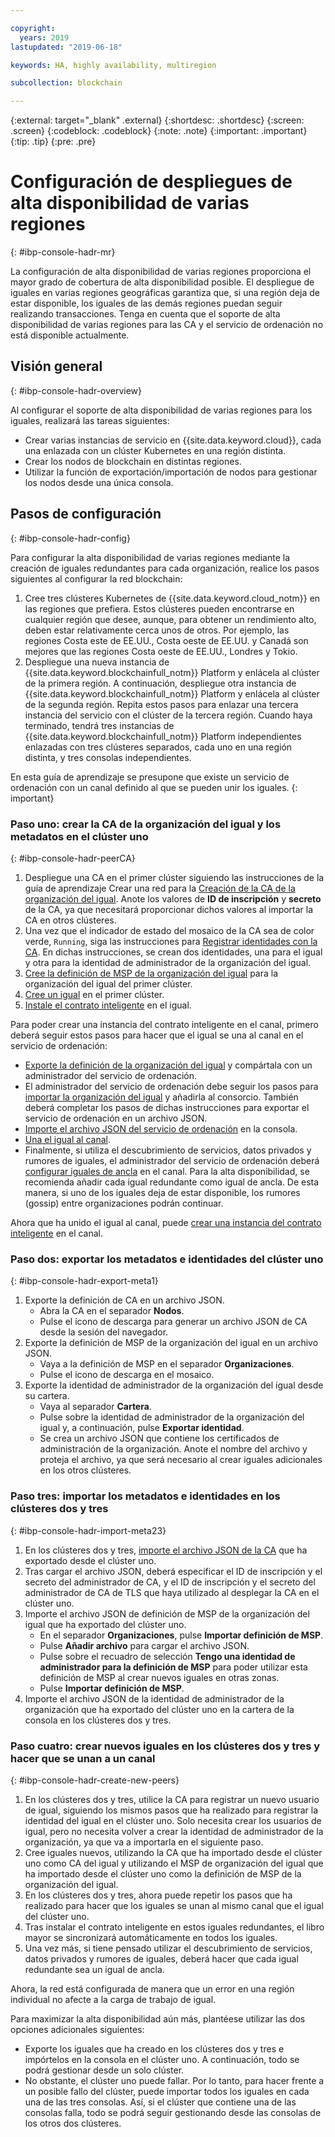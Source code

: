 ```yaml
---

copyright:
  years: 2019
lastupdated: "2019-06-18"

keywords: HA, highly availability, multiregion

subcollection: blockchain

---
```


{:external: target="_blank" .external}
{:shortdesc: .shortdesc}
{:screen: .screen}
{:codeblock: .codeblock}
{:note: .note}
{:important: .important}
{:tip: .tip}
{:pre: .pre}

# Configuración de despliegues de alta disponibilidad de varias regiones
{: #ibp-console-hadr-mr}

La configuración de alta disponibilidad de varias regiones proporciona el mayor grado de cobertura de alta disponibilidad posible. El despliegue de iguales en varias regiones geográficas garantiza que, si una región deja de estar disponible, los iguales de las demás regiones puedan seguir realizando transacciones. Tenga en cuenta que el soporte de alta disponibilidad de varias regiones para las CA y el servicio de ordenación no está disponible actualmente.

## Visión general
{: #ibp-console-hadr-overview}

Al configurar el soporte de alta disponibilidad de varias regiones para los iguales, realizará las tareas siguientes:
- Crear varias instancias de servicio en {{site.data.keyword.cloud}}, cada una enlazada con un clúster Kubernetes en una región distinta.
- Crear los nodos de blockchain en distintas regiones.
- Utilizar la función de exportación/importación de nodos para gestionar los nodos desde una única consola.

## Pasos de configuración
{: #ibp-console-hadr-config}

Para configurar la alta disponibilidad de varias regiones mediante la creación de iguales redundantes para cada organización, realice los pasos siguientes al configurar la red blockchain:

1. Cree tres clústeres Kubernetes de {{site.data.keyword.cloud_notm}} en las regiones que prefiera. Estos clústeres pueden encontrarse en cualquier región que desee, aunque, para obtener un rendimiento alto, deben estar relativamente cerca unos de otros. Por ejemplo, las regiones Costa este de EE.UU., Costa oeste de EE.UU. y Canadá son mejores que las regiones Costa oeste de EE.UU., Londres y Tokio.
2. Despliegue una nueva instancia de {{site.data.keyword.blockchainfull_notm}} Platform y enlácela al clúster de la primera región. A continuación, despliegue otra instancia de {{site.data.keyword.blockchainfull_notm}} Platform y enlácela al clúster de la segunda región. Repita estos pasos para enlazar una tercera instancia del servicio con el clúster de la tercera región. Cuando haya terminado, tendrá tres instancias de
{{site.data.keyword.blockchainfull_notm}} Platform independientes enlazadas con tres clústeres separados, cada uno en una región distinta, y tres consolas independientes.

En esta guía de aprendizaje se presupone que existe un servicio de ordenación con un canal definido al que se pueden unir los iguales.
{: important}

### Paso uno: crear la CA de la organización del igual y los metadatos en el clúster uno
{: #ibp-console-hadr-peerCA}

1. Despliegue una CA en el primer clúster siguiendo las instrucciones de la guía de aprendizaje Crear una red para la
[Creación de la CA de la organización del igual](/docs/services/blockchain/howto?topic=blockchain-ibp-console-build-network#ibp-console-build-network-create-CA-org1CA). Anote los valores de **ID de inscripción** y **secreto** de la CA, ya que necesitará proporcionar dichos valores al importar la CA en otros clústeres.
2. Una vez que el indicador de estado del mosaico de la CA sea de color verde, `Running`, siga las instrucciones para
[Registrar identidades con la CA](/docs/services/blockchain/howto?topic=blockchain-ibp-console-build-network#ibp-console-build-network-use-CA-org1). En dichas instrucciones, se crean dos identidades, una para el igual y otra para la identidad de administrador de la organización del igual.
3. [Cree la definición de MSP de la organización del igual](/docs/services/blockchain/howto?topic=blockchain-ibp-console-build-network#ibp-console-build-network-create-peers-org1) para la organización del igual del primer clúster.
4. [Cree un igual](/docs/services/blockchain?topic=blockchain-ibp-console-build-network#ibp-console-build-network-peer-create) en el primer clúster.
5. [Instale el contrato inteligente](/docs/services/blockchain?topic=blockchain-ibp-console-smart-contracts#ibp-console-smart-contracts-install) en el igual.

Para poder crear una instancia del contrato inteligente en el canal, primero deberá seguir estos pasos para hacer que el igual se una al canal en el servicio de ordenación:
- [Exporte la definición de la organización del igual](/docs/services/blockchain?topic=blockchain-ibp-console-join-network#ibp-console-join-network-add-org2-remote) y compártala con un administrador del servicio de ordenación.
- El administrador del servicio de ordenación debe seguir los pasos para [importar la organización del igual](/docs/services/blockchain?topic=blockchain-ibp-console-join-network#ibp-console-join-network-import-remote-msp) y añadirla al consorcio. También deberá completar los pasos de dichas instrucciones para exportar el servicio de ordenación en un archivo JSON.
- [Importe el archivo JSON del servicio de ordenación](/docs/services/blockchain?topic=blockchain-ibp-console-join-network#ibp-console-join-network-import-remote-orderer) en la consola.
- [Una el igual al canal](/docs/services/blockchain?topic=blockchain-ibp-console-join-network#ibp-console-join-network-join-peer-org2).
- Finalmente, si utiliza el descubrimiento de servicios, datos privados y rumores de iguales, el administrador del servicio de ordenación deberá [configurar iguales de ancla](/docs/services/blockchain/howto?topic=blockchain-ibp-console-govern#ibp-console-govern-channels-anchor-peers) en el canal. Para la alta disponibilidad, se recomienda añadir cada igual redundante como igual de ancla. De esta manera, si uno de los iguales deja de estar disponible, los rumores (gossip) entre organizaciones podrán continuar.   

Ahora que ha unido el igual al canal, puede [crear una instancia del contrato inteligente](/docs/services/blockchain?topic=blockchain-ibp-console-join-network#ibp-console-join-network-join-peer-org2) en el canal.

### Paso dos: exportar los metadatos e identidades del clúster uno
{: #ibp-console-hadr-export-meta1}

1. Exporte la definición de CA en un archivo JSON.
   - Abra la CA en el separador **Nodos**.
   - Pulse el icono de descarga para generar un archivo JSON de CA desde la sesión del navegador.
2. Exporte la definición de MSP de la organización del igual en un archivo JSON.
   - Vaya a la definición de MSP en el separador **Organizaciones**.
   - Pulse el icono de descarga en el mosaico.
3. Exporte la identidad de administrador de la organización del igual desde su cartera.
   - Vaya al separador **Cartera**.
   - Pulse sobre la identidad de administrador de la organización del igual y, a continuación, pulse **Exportar identidad**.
   - Se crea un archivo JSON que contiene los certificados de administración de la organización. Anote el nombre del archivo y proteja el archivo, ya que será necesario al crear iguales adicionales en los otros clústeres.

### Paso tres: importar los metadatos e identidades en los clústeres dos y tres
{: #ibp-console-hadr-import-meta23}

1. En los clústeres dos y tres, [importe el archivo JSON de la CA](/docs/services/blockchain/howto?topic=blockchain-ibp-console-import-nodes#ibp-console-import-ca) que ha exportado desde el clúster uno.  
2. Tras cargar el archivo JSON, deberá especificar el ID de inscripción y el secreto del administrador de CA, y el ID de inscripción y el secreto del administrador de CA de TLS que haya utilizado al desplegar la CA en el clúster uno.
2. Importe el archivo JSON de definición de MSP de la organización del igual que ha exportado del clúster uno.
   - En el separador **Organizaciones**, pulse **Importar definición de MSP**.
   - Pulse **Añadir archivo** para cargar el archivo JSON.
   - Pulse sobre el recuadro de selección **Tengo una identidad de administrador para la definición de MSP** para poder utilizar esta definición de MSP al crear nuevos iguales en otras zonas.
   - Pulse **Importar definición de MSP**.
3. Importe el archivo JSON de la identidad de administrador de la organización que ha exportado del clúster uno en la cartera de la consola en los clústeres dos y tres.

### Paso cuatro: crear nuevos iguales en los clústeres dos y tres y hacer que se unan a un canal
{: #ibp-console-hadr-create-new-peers}

1. En los clústeres dos y tres, utilice la CA para registrar un nuevo usuario de igual, siguiendo los mismos pasos que ha realizado para registrar la identidad del igual en el clúster uno. Solo necesita crear los usuarios de igual, pero no necesita volver a crear la identidad de administrador de la organización, ya que va a importarla en el siguiente paso.
2. Cree iguales nuevos, utilizando la CA que ha importado desde el clúster uno como CA del igual y utilizando el MSP de organización del igual que ha importado desde el clúster uno como la definición de MSP de la organización del igual.
3. En los clústeres dos y tres, ahora puede repetir los pasos que ha realizado para hacer que los iguales se unan al mismo canal que el igual del clúster uno. 
4. Tras instalar el contrato inteligente en estos iguales redundantes, el libro mayor se sincronizará automáticamente en todos los iguales.
5. Una vez más, si tiene pensado utilizar el descubrimiento de servicios, datos privados y rumores de iguales, deberá hacer que cada igual redundante sea un igual de ancla.  

Ahora, la red está configurada de manera que un error en una región individual no afecte a la carga de trabajo de igual.  

Para maximizar la alta disponibilidad aún más, plantéese utilizar las dos opciones adicionales siguientes:
- Exporte los iguales que ha creado en los clústeres dos y tres e impórtelos en la consola en el clúster uno. A continuación, todo se podrá gestionar desde un solo clúster.
- No obstante, el clúster uno puede fallar. Por lo tanto, para hacer frente a un posible fallo del clúster, puede importar todos los iguales en cada una de las tres consolas. Así, si el clúster que contiene una de las consolas falla, todo se podrá seguir gestionando desde las consolas de los otros dos clústeres.
